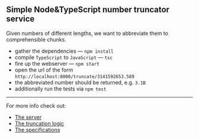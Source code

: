 Simple Node&TypeScript number truncator service
---

Given numbers of different lengths, we want to abbreviate them to comprehensible chunks.

* gather the dependencies — `npm install`
* compile `TypeScript` to `JavaScript` — `tsc`
* fire up the webserver — `npm start`
* open the url of the form `http://localhost:8000/truncate/3141592653.589`
* the abbreviated number should be returned, e.g. `3.1B`
* additionally run the tests via `npm test`

---

For more info check out:
* [The server](/src/index.ts)
* [The truncation logic](/src/truncator.ts)
* [The specifications](/test/truncator.test.ts)
